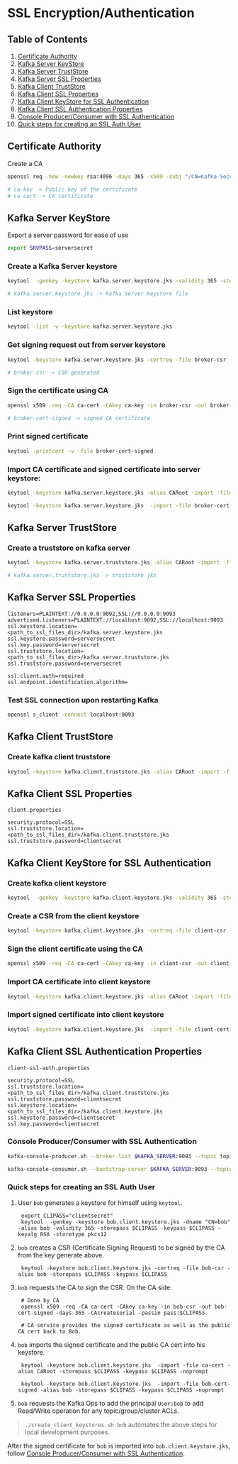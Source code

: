 # SSL Encryption/Authentication

## Table of Contents
1. [Certificate Authority](#certificate-authority)
2. [Kafka Server KeyStore](#kafka-server-keystore)
3. [Kafka Server TrustStore](#kafka-server-truststore)
4. [Kafka Server SSL Properties](#kafka-server-ssl-properties)
5. [Kafka Client TrustStore](#kafka-client-truststore)
6. [Kafka Client SSL Properties](#kafka-client-ssl-properties)
7. [Kafka Client KeyStore for SSL Authentication](#kafka-client-keystore-for-ssl-authentication)
8. [Kafka Client SSL Authentication Properties](#kafka-client-ssl-authentication-properties)
9. [Console Producer/Consumer with SSL Authentication](#console-producerconsumer-with-ssl-authentication)
10. [Quick steps for creating an SSL Auth User](#quick-steps-for-creating-an-ssl-auth-user)

## Certificate Authority
Create a CA
```bash
openssl req -new -newkey rsa:4096 -days 365 -x509 -subj "/CN=Kafka-Security-CA" -keyout ca-key -out ca-cert -nodes

# ca-key -> Public key of the certificate
# ca-cert -> CA certificate
```

## Kafka Server KeyStore
Export a server password for ease of use
```bash
export SRVPASS=serversecret
```

### Create a Kafka Server keystore
```bash
keytool  -genkey -keystore kafka.server.keystore.jks -validity 365 -storepass $SRVPASS -keypass $SRVPASS -dname "CN=$KAFKA_SERVER" -storetype pkcs12 -keyalg RSA

# kafka.server.keystore.jks -> Kafka Server keystore file
```

### List keystore
```bash
keytool -list -v -keystore kafka.server.keystore.jks
```

### Get signing request out from server keystore
```bash
keytool -keystore kafka.server.keystore.jks -certreq -file broker-csr -storepass $SRVPASS -keypass $SRVPASS

# broker-csr -> CSR generated
```

### Sign the certificate using CA
```bash
openssl x509 -req -CA ca-cert -CAkey ca-key -in broker-csr -out broker-cert-signed -days 365 -CAcreateserial -passin pass:$SRVPASS

# broker-cert-signed -> signed CA certificate
```

### Print signed certificate
```bash
keytool -printcert -v -file broker-cert-signed
```

### Import CA certificate and signed certificate into server keystore:
```bash
keytool -keystore kafka.server.keystore.jks -alias CARoot -import -file ca-cert -storepass $SRVPASS -keypass $SRVPASS -noprompt

keytool -keystore kafka.server.keystore.jks  -import -file broker-cert-signed -storepass $SRVPASS -keypass $SRVPASS -noprompt
```

## Kafka Server TrustStore
### Create a truststore on kafka server
```bash
keytool -keystore kafka.server.truststore.jks -alias CARoot -import -file ca-cert -storepass $SRVPASS -keypass $SRVPASS -noprompt

# kafka.server.truststore.jks -> truststore jks
```

## Kafka Server SSL Properties 

```properties
listeners=PLAINTEXT://0.0.0.0:9092,SSL://0.0.0.0:9093
advertised.listeners=PLAINTEXT://localhost:9092,SSL://localhost:9093
ssl.keystore.location=<path_to_ssl_files_dir>/kafka.server.keystore.jks
ssl.keystore.password=serversecret
ssl.key.password=serversecret
ssl.truststore.location=<path_to_ssl_files_dir>/kafka.server.truststore.jks
ssl.truststore.password=serversecret

ssl.client.auth=required
ssl.endpoint.identification.algorithm=
```


### Test SSL connection upon restarting Kafka
```bash
openssl s_client -connect localhost:9093
```

## Kafka Client TrustStore
### Create kafka client truststore
```bash
keytool -keystore kafka.client.truststore.jks -alias CARoot -import -file ca-cert -storepass $CLIPASS -keypass $CLIPASS -noprompt
```

## Kafka Client SSL Properties
`client.properties` 
```properties
security.protocol=SSL
ssl.truststore.location=<path_to_ssl_files_dir>/kafka.client.truststore.jks
ssl.truststore.password=clientsecret
```

## Kafka Client KeyStore for SSL Authentication
### Create kafka client keystore
```bash
keytool  -genkey -keystore kafka.client.keystore.jks -validity 365 -storepass $CLIPASS -keypass $CLIPASS -dname "CN=mylaptop" -alias mylaptop -keyalg RSA -storetype pkcs12
```

### Create a CSR from the client keystore
```bash
keytool -keystore kafka.client.keystore.jks -certreq -file client-csr -alias mylaptop -storepass $CLIPASS -keypass $CLIPASS
```

### Sign the client certificate using the CA
```bash
openssl x509 -req -CA ca-cert -CAkey ca-key -in client-csr -out client-cert-signed -days 365 -CAcreateserial -passin pass:$CLIPASS
```

### Import CA certificate into client keystore
```bash
keytool -keystore kafka.client.keystore.jks -alias CARoot -import -file ca-cert -storepass $CLIPASS -keypass $CLIPASS -noprompt
```

### Import signed certificate into client keystore
```bash
keytool -keystore kafka.client.keystore.jks  -import -file client-cert-signed -alias mylaptop -storepass $CLIPASS -keypass $CLIPASS -noprompt
```

## Kafka Client SSL Authentication Properties
`client-ssl-auth.properties` 
```properties
security.protocol=SSL
ssl.truststore.location=<path_to_ssl_files_dir>/kafka.client.truststore.jks
ssl.truststore.password=clientsecret
ssl.keystore.location=<path_to_ssl_files_dir>/kafka.client.keystore.jks
ssl.keystore.password=clientsecret
ssl.key.password=clientsecret
```

### Console Producer/Consumer with SSL Authentication
```bash
kafka-console-producer.sh --broker-list $KAFKA_SERVER:9093 --topic topic1 --producer.config client-ssl-auth.properties

kafka-console-consumer.sh --bootstrap-server $KAFKA_SERVER:9093 --topic topic1 --consumer.config client-ssl-auth.properties
```

### Quick steps for creating an SSL Auth User

1. User `bob` generates a keystore for himself using `keytool`.

        export CLIPASS="clientsecret"
        keytool  -genkey -keystore bob.client.keystore.jks -dname "CN=bob" -alias bob -validity 365 -storepass $CLIPASS -keypass $CLIPASS -keyalg RSA -storetype pkcs12

2. `bob` creates a CSR (Certificate Signing Request) to be signed by the CA from the key generate above.
        
        keytool -keystore bob.client.keystore.jks -certreq -file bob-csr -alias bob -storepass $CLIPASS -keypass $CLIPASS

3. `bob` requests the CA to sign the CSR. On the CA side:

        # Done by CA
        openssl x509 -req -CA ca-cert -CAkey ca-key -in bob-csr -out bob-cert-signed -days 365 -CAcreateserial -passin pass:$CLIPASS

        # CA service provides the signed certificate as well as the public CA cert back to Bob.

4. `bob` imports the signed certificate and the public CA cert into his keystore.

        keytool -keystore bob.client.keystore.jks  -import -file ca-cert -alias CARoot -storepass $CLIPASS -keypass $CLIPASS -noprompt

        keytool -keystore bob.client.keystore.jks  -import -file bob-cert-signed -alias bob -storepass $CLIPASS -keypass $CLIPASS -noprompt
        

5. `bob` requests the Kafka Ops to add the principal `User:bob` to add Read/Write operation for any topic/group/cluster ACLs.

> `./create_client_keystores.sh bob` automates the above steps for local development purposes.

After the signed certificate for `bob` is imported into `bob.client.keystore.jks`, follow [Console Producer/Consumer with SSL Authentication](#console-producerconsumer-with-ssl-authentication).


